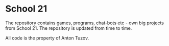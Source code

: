 # School 21
The repository contains games, programs, chat-bots etc - own big projects from School 21.
The repository is updated from time to time.

All code is the property of Anton Tuzov.
